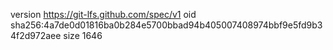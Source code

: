 version https://git-lfs.github.com/spec/v1
oid sha256:4a7de0d01816ba0b284e5700bbad94b405007408974bbf9e5fd9b34f2d972aee
size 1646
